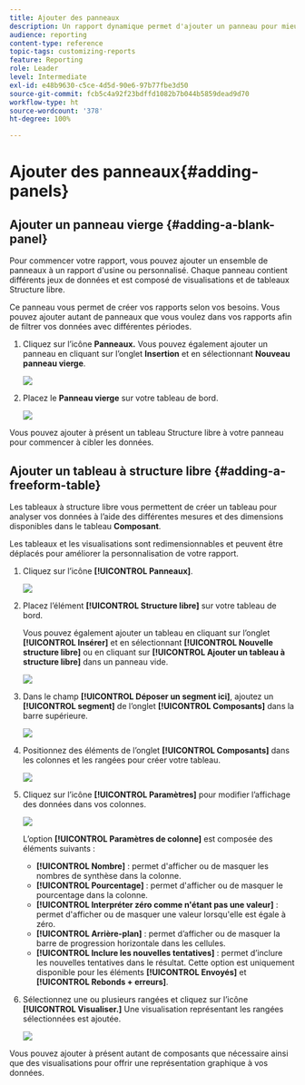 ```yaml
---
title: Ajouter des panneaux
description: Un rapport dynamique permet d'ajouter un panneau pour mieux filtrer les données selon la période choisie.
audience: reporting
content-type: reference
topic-tags: customizing-reports
feature: Reporting
role: Leader
level: Intermediate
exl-id: e48b9630-c5ce-4d5d-90e6-97b77fbe3d50
source-git-commit: fcb5c4a92f23bdffd1082b7b044b5859dead9d70
workflow-type: ht
source-wordcount: '378'
ht-degree: 100%

---
```


# Ajouter des panneaux{#adding-panels}

## Ajouter un panneau vierge {#adding-a-blank-panel}

Pour commencer votre rapport, vous pouvez ajouter un ensemble de panneaux à un rapport d&#39;usine ou personnalisé. Chaque panneau contient différents jeux de données et est composé de visualisations et de tableaux Structure libre.

Ce panneau vous permet de créer vos rapports selon vos besoins. Vous pouvez ajouter autant de panneaux que vous voulez dans vos rapports afin de filtrer vos données avec différentes périodes.

1. Cliquez sur l’icône **Panneaux.** Vous pouvez également ajouter un panneau en cliquant sur l’onglet **Insertion** et en sélectionnant **Nouveau panneau vierge**.

   ![](assets/dynamic_report_panel_1.png)

1. Placez le **Panneau vierge** sur votre tableau de bord.

   ![](assets/dynamic_report_panel.png)

Vous pouvez ajouter à présent un tableau Structure libre à votre panneau pour commencer à cibler les données.

## Ajouter un tableau à structure libre {#adding-a-freeform-table}

Les tableaux à structure libre vous permettent de créer un tableau pour analyser vos données à l’aide des différentes mesures et des dimensions disponibles dans le tableau **Composant**.

Les tableaux et les visualisations sont redimensionnables et peuvent être déplacés pour améliorer la personnalisation de votre rapport.

1. Cliquez sur l’icône **[!UICONTROL Panneaux]**.

   ![](assets/dynamic_report_panel_1.png)

1. Placez l’élément **[!UICONTROL Structure libre]** sur votre tableau de bord.

   Vous pouvez également ajouter un tableau en cliquant sur l’onglet **[!UICONTROL Insérer]** et en sélectionnant **[!UICONTROL Nouvelle structure libre]** ou en cliquant sur **[!UICONTROL Ajouter un tableau à structure libre]** dans un panneau vide.

   ![](assets/dynamic_report_panel_2.png)

1. Dans le champ **[!UICONTROL Déposer un segment ici]**, ajoutez un **[!UICONTROL segment]** de l’onglet **[!UICONTROL Composants]** dans la barre supérieure.

   ![](assets/dynamic_report_panel_3.png)

1. Positionnez des éléments de l’onglet **[!UICONTROL Composants]** dans les colonnes et les rangées pour créer votre tableau.

   ![](assets/dynamic_report_freeform_3.png)

1. Cliquez sur l’icône **[!UICONTROL Paramètres]** pour modifier l’affichage des données dans vos colonnes.

   ![](assets/dynamic_report_freeform_4.png)

   L’option **[!UICONTROL Paramètres de colonne]** est composée des éléments suivants :

   * **[!UICONTROL Nombre]** : permet d&#39;afficher ou de masquer les nombres de synthèse dans la colonne.
   * **[!UICONTROL Pourcentage]** : permet d&#39;afficher ou de masquer le pourcentage dans la colonne.
   * **[!UICONTROL Interpréter zéro comme n&#39;étant pas une valeur]** : permet d&#39;afficher ou de masquer une valeur lorsqu&#39;elle est égale à zéro.
   * **[!UICONTROL Arrière-plan]** : permet d’afficher ou de masquer la barre de progression horizontale dans les cellules.
   * **[!UICONTROL Inclure les nouvelles tentatives]** : permet d’inclure les nouvelles tentatives dans le résultat. Cette option est uniquement disponible pour les éléments **[!UICONTROL Envoyés]** et **[!UICONTROL Rebonds + erreurs]**.

1. Sélectionnez une ou plusieurs rangées et cliquez sur l’icône **[!UICONTROL Visualiser.]** Une visualisation représentant les rangées sélectionnées est ajoutée.

   ![](assets/dynamic_report_freeform_5.png)

Vous pouvez ajouter à présent autant de composants que nécessaire ainsi que des visualisations pour offrir une représentation graphique à vos données.
